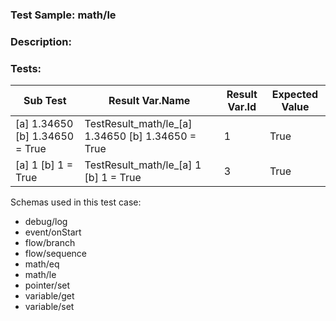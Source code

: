 ### **Test Sample:** math/le
### **Description:** 

### Tests:
| Sub Test | Result Var.Name | Result Var.Id | Expected Value
| ----------- | ----------- | ----------- |----------- |
| [a] 1.34650 [b] 1.34650 = True | TestResult_math/le_[a] 1.34650 [b] 1.34650 = True | 1 | True
| [a] 1 [b] 1 = True | TestResult_math/le_[a] 1 [b] 1 = True | 3 | True

Schemas used in this test case:
- debug/log
- event/onStart
- flow/branch
- flow/sequence
- math/eq
- math/le
- pointer/set
- variable/get
- variable/set
